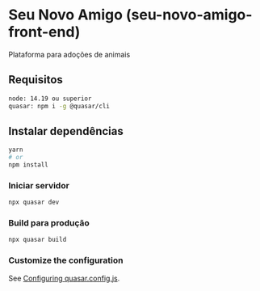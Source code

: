 # Seu Novo Amigo (seu-novo-amigo-front-end)

Plataforma para adoções de animais

## Requisitos
```bash
node: 14.19 ou superior
quasar: npm i -g @quasar/cli

```

## Instalar dependências
```bash
yarn
# or
npm install
```

### Iniciar servidor 
```bash
npx quasar dev
```


### Build para produção
```bash
npx quasar build
```
### Customize the configuration
See [Configuring quasar.config.js](https://v2.quasar.dev/quasar-cli-vite/quasar-config-js).
